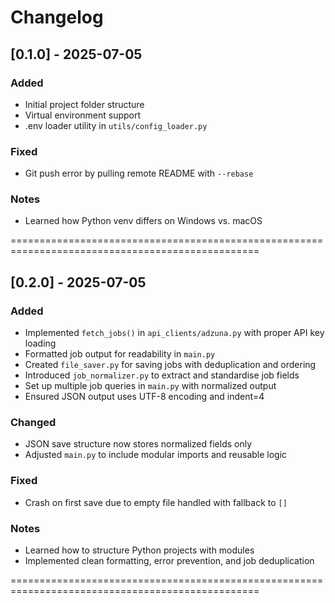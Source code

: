 # Changelog

## [0.1.0] - 2025-07-05
### Added
- Initial project folder structure
- Virtual environment support
- .env loader utility in `utils/config_loader.py`

### Fixed
- Git push error by pulling remote README with `--rebase`

### Notes
- Learned how Python venv differs on Windows vs. macOS

=================================================================================================

## [0.2.0] - 2025-07-05
### Added
- Implemented `fetch_jobs()` in `api_clients/adzuna.py` with proper API key loading
- Formatted job output for readability in `main.py`
- Created `file_saver.py` for saving jobs with deduplication and ordering
- Introduced `job_normalizer.py` to extract and standardise job fields
- Set up multiple job queries in `main.py` with normalized output
- Ensured JSON output uses UTF-8 encoding and indent=4

### Changed
- JSON save structure now stores normalized fields only
- Adjusted `main.py` to include modular imports and reusable logic

### Fixed
- Crash on first save due to empty file handled with fallback to `[]`

### Notes
- Learned how to structure Python projects with modules
- Implemented clean formatting, error prevention, and job deduplication


=================================================================================================


##
